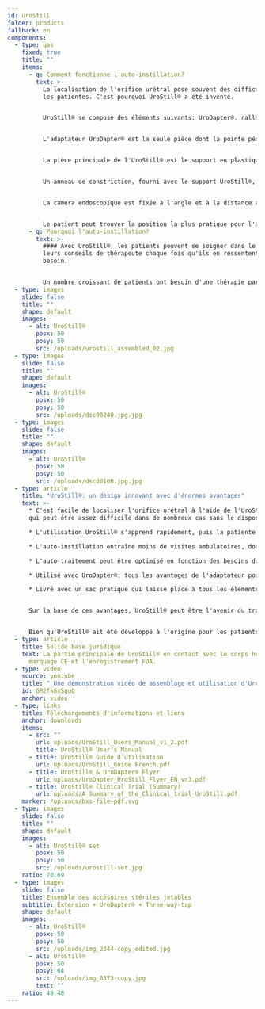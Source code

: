 ```yaml
---
id: urostill
folder: products
fallback: en
components:
  - type: qas
    fixed: true
    title: ""
    items:
      - q: Comment fonctionne l'auto-instillation?
        text: >-
          La localisation de l'orifice urétral pose souvent des difficultés pour
          les patientes. C'est pourquoi UroStill® a été inventé.


          UroStill® se compose des éléments suivants: UroDapter®, rallonge, robinet à trois voies et support UroStill® (pour seringues de 50 ml). Ses pièces optionnelles sont la caméra endoscopique, la tablette et le support de tablette. Vous pouvez les acheter chez nous ou vous pouvez les acheter ailleurs. Pour chaque instillation, vous devrez acheter des éléments stériles jetables sous forme d'un ensemble contenant UroDapter®, une rallonge et un robinet à trois voies.


          L'adaptateur UroDapter® est la seule pièce dont la pointe pénètre dans l'orifice de l'urètre pour délivrer la solution utilisée pour traiter la vessie. Une pièce d'extension doit être fixée à l'UroDapter® et un robinet à trois voies à l'extension et à la seringue. Ces deux éléments transmettent la solution de la seringue à l'UroDapter®.


          La pièce principale de l'UroStill® est le support en plastique (non jetable), qui maintient à la fois la seringue et la caméra endoscopique.


          Un anneau de constriction, fourni avec le support UroStill®, peut être placé dans le support, de sorte qu'UroStill® peut également être utilisé avec des seringues de 20 ml. (La seringue avec le médicament n'est pas incluse.)


          La caméra endoscopique est fixée à l'angle et à la distance appropriés afin de fournir une vue parfaite sur la pointe de l'UroDapter® et l'orifice de l'urètre. (La caméra peut éclairer l'orifice car elle a des lumières LED intégrées.) L'image de la caméra peut être vue sur n'importe quel téléphone intelligent, tablette, PC, etc. Les petits appareils comme les téléphones ou les tablettes peuvent être placés sur un support. La caméra (6LED, micro USB, 7 mm CA00523), le support et l'appareil intelligent (notre recommandation: Huawei Media Pad T3 8.0 16 Go) sont facultatifs.


          Le patient peut trouver la position la plus pratique pour l'auto-instillation et suivre facilement l'ensemble du processus sur l'écran.
      - q: Pourquoi l'auto-instillation?
        text: >-
          #### Avec UroStill®, les patients peuvent se soigner dans le cadre de
          leurs conseils de thérapeute chaque fois qu'ils en ressentent le
          besoin.


          Un nombre croissant de patients ont besoin d'une thérapie par instillation intravésicale pour la cystite interstitielle/syndrome de la vessie douleureuse, qui ne peut être suffisamment couverte par le système de santé actuel d'aucun pays. Le temps consacré à la visite, les difficultés de déplacement et la disponibilité limitée des thérapeutes sont très coûteux pour les patients, et le temps prédéterminé d'instillation avec les thérapeutes conduit souvent à un sous-traitement ou un sur-traitement du patient.
  - type: images
    slide: false
    title: ""
    shape: default
    images:
      - alt: UroStill®
        posx: 50
        posy: 50
        src: /uploads/urostill_assembled_02.jpg
  - type: images
    slide: false
    title: ""
    shape: default
    images:
      - alt: UroStill®
        posx: 50
        posy: 50
        src: /uploads/dsc00240.jpg.jpg
  - type: images
    slide: false
    title: ""
    shape: default
    images:
      - alt: UroStill®
        posx: 50
        posy: 50
        src: /uploads/dsc00166.jpg.jpg
  - type: article
    title: "UroStill®: un design innovant avec d'énormes avantages"
    text: >-
      * C'est facile de localiser l'orifice urétral à l'aide de l'UroStill®, ce
      qui peut être assez difficile dans de nombreux cas sans le dispositif.

      * L'utilisation UroStill® s'apprend rapidement, puis la patiente peut se soigner sans aide extérieure.

      * L'auto-instillation entraîne moins de visites ambulatoires, donc moins de frais médicaux, moins de temps de déplacement.

      * L'auto-traitement peut être optimisé en fonction des besoins du patient, au lieu de devoir se tenir á la disponibilité du thérapeute.

      * Utilisé avec UroDapter®: tous les avantages de l'adaptateur pour seringue urologique s'appliquent également à UroStill®.

      * Livré avec un sac pratique qui laisse place à tous les éléments nécessaires et optionnels, afin que la patiente puisse transporter facilement l'appareil avec elle.


      Sur la base de ces avantages, UroStill® peut être l'avenir du traitement intravésical du CI/SVD.


      Bien qu'UroStill® ait été développé à l'origine pour les patients CI/SVD, il peut être utilisé pour certaines autres conditions, telles que la cystite radiologique post-cancéreuse et les infections urinaires sévères et récurrentes.
  - type: article
    title: Solide base juridique
    text: La partie principale de UroStill® en contact avec le corps humain a le
      marquage CE et l'enregistrement FDA.
  - type: video
    source: youtube
    title: " Une démonstration vidéo de assemblage et utilisation d'UroStill ® "
    id: GR2fk6xSquQ
    anchor: video
  - type: links
    title: Téléchargements d'informations et liens
    anchor: downloads
    items:
      - src: ""
        url: uploads/UroStill_Users_Manual_v1_2.pdf
        title: UroStill® User's Manual
      - title: UroStill® Guide d’utilisation
        url: uploads/UroStill_Guide French.pdf
      - title: UroStill® & UroDapter® Flyer
        url: uploads/UroDapter_UroStill_Flyer_EN_vr3.pdf
      - title: UroStill® Clinical Trial (Summary)
        url: uploads/A_Summary_of_the_Clinical_trial_UroStill.pdf
    marker: /uploads/bxs-file-pdf.svg
  - type: images
    slide: false
    title: ""
    shape: default
    images:
      - alt: UroStill® set
        posx: 50
        posy: 50
        src: /uploads/urostill-set.jpg
    ratio: 70.69
  - type: images
    slide: false
    title: Ensemble des accésoires stériles jetables
    subtitle: Extension + UroDapter® + Three-way-tap
    shape: default
    images:
      - alt: UroStill®
        posx: 50
        posy: 50
        src: /uploads/img_2344-copy_edited.jpg
      - alt: UroStill®
        posx: 50
        posy: 64
        src: /uploads/img_8373-copy.jpg
        text: ""
    ratio: 49.48
---
```

